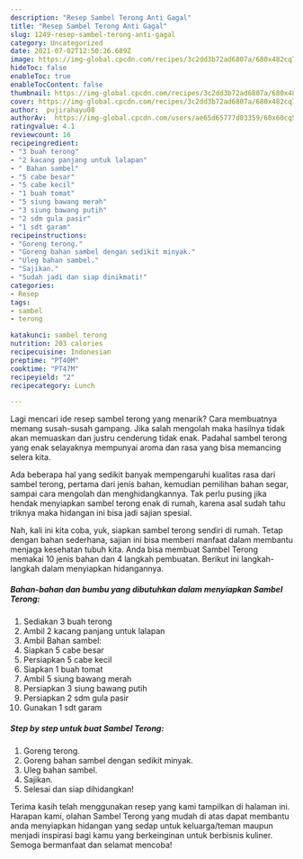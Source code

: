 ```yaml
---
description: "Resep Sambel Terong Anti Gagal"
title: "Resep Sambel Terong Anti Gagal"
slug: 1249-resep-sambel-terong-anti-gagal
category: Uncategorized
date: 2021-07-02T12:50:26.689Z
image: https://img-global.cpcdn.com/recipes/3c2dd3b72ad6807a/680x482cq70/sambel-terong-foto-resep-utama.jpg
hideToc: false
enableToc: true
enableTocContent: false
thumbnail: https://img-global.cpcdn.com/recipes/3c2dd3b72ad6807a/680x482cq70/sambel-terong-foto-resep-utama.jpg
cover: https://img-global.cpcdn.com/recipes/3c2dd3b72ad6807a/680x482cq70/sambel-terong-foto-resep-utama.jpg
author:  pujirahayu08
authorAv:  https://img-global.cpcdn.com/users/ae65d65777d03359/60x60cq50/avatar.jpg
ratingvalue: 4.1
reviewcount: 16
recipeingredient:
- "3 buah terong"
- "2 kacang panjang untuk lalapan"
- " Bahan sambel"
- "5 cabe besar"
- "5 cabe kecil"
- "1 buah tomat"
- "5 siung bawang merah"
- "3 siung bawang putih"
- "2 sdm gula pasir"
- "1 sdt garam"
recipeinstructions:
- "Goreng terong."
- "Goreng bahan sambel dengan sedikit minyak."
- "Uleg bahan sambel."
- "Sajikan."
- "Sudah jadi dan siap dinikmati!"
categories:
- Resep
tags:
- sambel
- terong

katakunci: sambel terong 
nutrition: 203 calories
recipecuisine: Indonesian
preptime: "PT40M"
cooktime: "PT47M"
recipeyield: "2"
recipecategory: Lunch

---
```



Lagi mencari ide resep sambel terong yang menarik? Cara membuatnya memang susah-susah gampang. Jika salah mengolah maka hasilnya tidak akan memuaskan dan justru cenderung tidak enak. Padahal sambel terong yang enak selayaknya mempunyai aroma dan rasa yang bisa memancing selera kita.


Ada beberapa hal yang sedikit banyak mempengaruhi kualitas rasa dari sambel terong, pertama dari jenis bahan, kemudian pemilihan bahan segar, sampai cara mengolah dan menghidangkannya. Tak perlu pusing jika hendak menyiapkan sambel terong enak di rumah, karena asal sudah tahu triknya maka hidangan ini bisa jadi sajian spesial.




Nah, kali ini kita coba, yuk, siapkan sambel terong sendiri di rumah. Tetap dengan bahan sederhana, sajian ini bisa memberi manfaat dalam membantu menjaga kesehatan tubuh kita. Anda bisa membuat Sambel Terong memakai 10 jenis bahan dan 4 langkah pembuatan. Berikut ini langkah-langkah dalam menyiapkan hidangannya.

<!--inarticleads1-->

##### Bahan-bahan dan bumbu yang dibutuhkan dalam menyiapkan Sambel Terong:

1. Sediakan 3 buah terong
1. Ambil 2 kacang panjang untuk lalapan
1. Ambil  Bahan sambel:
1. Siapkan 5 cabe besar
1. Persiapkan 5 cabe kecil
1. Siapkan 1 buah tomat
1. Ambil 5 siung bawang merah
1. Persiapkan 3 siung bawang putih
1. Persiapkan 2 sdm gula pasir
1. Gunakan 1 sdt garam




<!--inarticleads2-->

##### Step by step untuk buat Sambel Terong:

1. Goreng terong.
1. Goreng bahan sambel dengan sedikit minyak.
1. Uleg bahan sambel.
1. Sajikan.
1. Selesai dan siap dihidangkan!



Terima kasih telah menggunakan resep yang kami tampilkan di halaman ini. Harapan kami, olahan Sambel Terong yang mudah di atas dapat membantu anda menyiapkan hidangan yang sedap untuk keluarga/teman maupun menjadi inspirasi bagi kamu yang berkeinginan untuk berbisnis kuliner. Semoga bermanfaat dan selamat mencoba!
